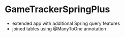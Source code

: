 # GameTrackerSpringPlus

- extended app with additional Spring query features
- joined tables using @ManyToOne annotation
